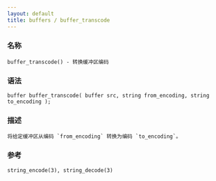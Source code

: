 ```yaml
---
layout: default
title: buffers / buffer_transcode
---
```


### 名称

    buffer_transcode() - 转换缓冲区编码

### 语法

    buffer buffer_transcode( buffer src, string from_encoding, string to_encoding );

### 描述

    将给定缓冲区从编码 `from_encoding` 转换为编码 `to_encoding`。

### 参考

    string_encode(3), string_decode(3)
